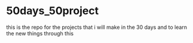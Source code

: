 # 50days_50project
this is the repo for the projects that i will make in the 30 days and to learn the new things through this
